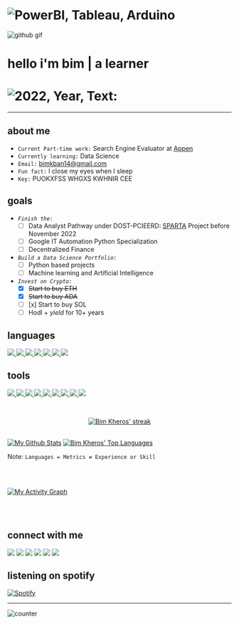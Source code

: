 <h1 align=left><img src="https://readme-typing-svg.herokuapp.com?font=jetbrains+mono&color=%FFCC1D&size=22&left=true&vleft=true&lines=Power+BI%2C+Tableau%2C+Arduino;Linux%2C+Python%2C+SQL+and+blockchain" alt="PowerBI, Tableau, Arduino"></h1>

![github gif](https://user-images.githubusercontent.com/69740889/152499334-f5d036e9-e0be-46c1-83ee-fe3f1cc8ad70.gif)

<h1 align="left">hello i'm bim | a learner</h1>
<h1 align=left><img src="https://readme-typing-svg.herokuapp.com?font=jetbrains+mono&color=%F4D03F&size=22&left=true&vCenter=true&lines=2022+Year+Text:;Psalm+34:10" alt="2022, Year, Text:"></h1>

- - - - - - - - - - - - - - - - - - - - - - - - - - - - - - - - - - - - - - - - - - - - - - - - - - - - - - - - - - - - - - - - - - - - - - - - - - - - - - - - - - - - - - - - - - - - - -

## about me

+ `Current Part-time work:` Search Engine Evaluator at [Appen](https://appen.com/)
+ `Currently learning:` Data Science
+ `Email:` bimkban14@gmail.com
+ `Fun fact:` I close my eyes when I sleep
+ `Key:` PUOKXFSS WHGXS KWHNIR CEE

## goals

+   *`Finish the:`*
     - [ ] Data Analyst Pathway under DOST-PCIEERD: [SPARTA](https://coursebank.ph/sparta/) Project before November 2022
     - [ ] Google IT Automation Python Specialization
     - [ ] Decentralized Finance

+   *`Build a Data Science Portfolio:`*
     - [ ] Python based projects
     - [ ] Machine learning and Artificial Intelligence
+   *`Invest on Crypto:`*
     - [x] ~~Start to buy ETH~~
     - [x] ~~Start to buy ADA~~
     - [ ] [x] Start to buy SOL
     - [ ] Hodl + *yield* for 10+ years

## languages

<a href="https://visualstudio.microsoft.com/vs/features/cplusplus/" target="_blank"> <img src="https://img.icons8.com/color/34/000000/c-plus-plus-logo.png"/> </a>
<a href="https://www.python.org" target="_blank"> <img src="https://img.icons8.com/color/34/000000/python--v1.png"/> </a>
<a href="https://developer.mozilla.org/en-US/docs/Web/JavaScript" target="_blank"> <img src="https://img.icons8.com/color/34/000000/javascript--v1.png"/> </a> 
<a href="https://www.w3.org/html/" target="_blank"> <img src="https://img.icons8.com/color/34/000000/html-5--v1.png"/> </a> 
<a href="https://www.w3schools.com/css/" target="_blank"> <img src="https://img.icons8.com/color/34/000000/css3.png"/> </a>
<a href="https://dart.dev/" target="_blank"> <img src="https://img.icons8.com/color/34/000000/dart.png"/> </a>
<a href="https://kotlinlang.org/" target="_blank"> <img src="https://img.icons8.com/color/34/000000/kotlin.png"/> </a>
 </a>

## tools

<a href="https://www.arduino.cc/" target="_blank"> <img src="https://img.icons8.com/color/34/000000/arduino.png"/> </a>
<a href="https://visualstudio.microsoft.com/downloads/" target="_blank"> <img src="https://img.icons8.com/color/34/000000/visual-studio-code-2019.png"/> </a>
<a href="https://visualstudio.microsoft.com/downloads/" target="_blank"> <img src="https://img.icons8.com/fluency/34/000000/visual-studio-2019.png"/> </a>
<a href="https://flutter.dev/docs/get-started/install" target="_blank"> <img src="https://img.icons8.com/fluency/34/000000/flutter.png"/> </a>
<a href="https://www.jetbrains.com/pycharm/download/#section=windows" target="_blank"> <img src="https://img.icons8.com/color/34/000000/pycharm.png"/> </a>
<a href="https://developer.android.com/studio" target="_blank"> <img src="https://img.icons8.com/color/34/000000/android-studio--v2.png"/> </a>
<a href="https://git-scm.com/" target="_blank"> <img src="https://img.icons8.com/color/34/000000/git.png"/> </a>
<a href="https://firebase.google.com/" target="_blank"> <img src="https://img.icons8.com/color/34/000000/firebase.png"/> </a>
<a href="https://powerbi.microsoft.com/en-us/" target="_blank"> <img src="https://img.icons8.com/color/34/000000/power-bi.png"/> </a>

<!-- [![React Badge](https://img.shields.io/badge/-React-61DBFB?style=for-the-badge&labelColor=black&logo=react&logoColor=61DBFB)](#)  [![Javascript Badge](https://img.shields.io/badge/-Javascript-F0DB4F?style=for-the-badge&labelColor=black&logo=javascript&logoColor=F0DB4F)](#) [![Typescript Badge](https://img.shields.io/badge/-Typescript-007acc?style=for-the-badge&labelColor=black&logo=typescript&logoColor=007acc)](#) [![Nodejs Badge](https://img.shields.io/badge/-Nodejs-3C873A?style=for-the-badge&labelColor=black&logo=node.js&logoColor=3C873A)](#) [![GraphQL Badge](https://img.shields.io/badge/-GraphQl-e535ab?style=for-the-badge&labelColor=black&logo=node.js&logoColor=e535ab)](#) -->
<br/>

<p align="center">
    <a href="https://github.com/bimkheros/github-readme-streak-stats">
        <img title="my zone: 🔥" alt="Bim Kheros' streak" src="https://github-readme-streak-stats.herokuapp.com/?user=bimkheros&theme=black-ice&hide_border=true&stroke=0000&background=060A0CD0"/> </a>
</p>

<br/>
    <a href="https://github.com/bimkheros/github-readme-stats"><img alt="My Github Stats" src="https://github-readme-stats.vercel.app/api?username=bimkheros&show_icons=true&count_private=true&theme=react&hide_border=true&bg_color=0D1117" /></a>
  <a href="https://github.com/bimkheros/github-readme-stats"><img alt="Bim Kheros' Top Languages" src="https://github-readme-stats.vercel.app/api/top-langs/?username=bimkheros&langs_count=8&count_private=true&layout=compact&theme=react&hide_border=true&bg_color=0D1117" /></a>
<br/>

Note: `Languages = Metrics ≠ Experience or Skill`

<br/>
<br/>

<a href="https://github.com/bimkheros/github-readme-activity-graph"><img alt="My Activity Graph" src="https://activity-graph.herokuapp.com/graph?username=bimkheros&bg_color=0D1117&color=5BCDEC&line=5BCDEC&point=FFFFFF&hide_border=true" /></a>

<br/>
<br/>

## connect with me
<p align="left">

<a href = "https://www.linkedin.com/in/bimkherosbandilla/"> <img src="https://img.icons8.com/fluency/34/000000/linkedin.png"/></a>
<a href = "https://twitter.com/BimKheros"> <img src="https://img.icons8.com/fluency/34/000000/twitter.png"/></a>
<a href = "https://web.facebook.com/hi.imbim/"> <img src="https://img.icons8.com/fluency/34/000000/facebook-new.png"/></a> 
<a href = "https://www.twitch.tv/adapt_or"> <img src="https://img.icons8.com/color/34/000000/twitch--v1.png"/></a>
<a href = "https://www.reddit.com/user/adaptor1001"> <img src="https://img.icons8.com/color/34/000000/reddit.png"/></a>
<a href = "https://open.spotify.com/user/y782ckd6xm97f96vmu6lkkhcr?si=de02eb000bf64913"> <img src="https://img.icons8.com/fluency/34/000000/spotify.png"/></a>   
    
## listening on spotify
  
[![Spotify](https://spotify-github-integration.vercel.app/api/spotify)](https://open.spotify.com/user/y782ckd6xm97f96vmu6lkkhcr)
     
- - - - - - - - - - - - - - - - - - - - - - - - - - - - - - - - - - - - - - - - - - - - - - - - - - - - - - - - - - - - - - - - - - - - - - - - - - - - - - - - - - - - - - - - - - - - - -
![counter](https://en5svq67j69pakl.m.pipedream.net) 

